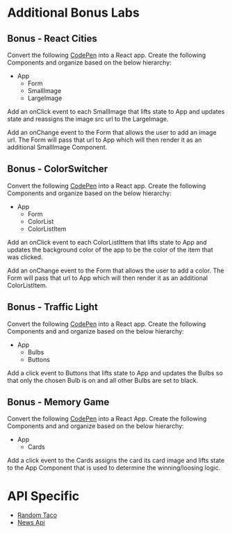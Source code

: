 # Additional Bonus Labs

## Bonus - React Cities

Convert the following [CodePen](https://codepen.io/jkeohan/pen/850f8454693590e9772f8d0f6c2f44c8) into a React app.  Create the following Components and organize based on the below hierarchy:

- App
  - Form
  - SmallImage
  - LargeImage
 
Add an onClick event to each SmallImage that lifts state to App and updates state and reassigns the image src url to the LargeImage. 
 
Add an onChange event to the Form that allows the user to add an image url.  The Form will pass that url to App which will then render it as an additional SmallImage Component.

## Bonus - ColorSwitcher

Convert the following [CodePen](https://codepen.io/jkeohan/pen/abvjvpr?editors=1010) into a React app.  Create the following Components and organize based on the below hierarchy:

- App
  - Form
  - ColorList
  - ColorListItem
 
Add an onClick event to each ColorListIttem that lifts state to App and updates the background color of the app to be the color of the item that was clicked.
 
Add an onChange event to the Form that allows the user to add a color.  The Form will pass that url to App which will then render it as an additional ColorListItem.

## Bonus - Traffic Light

Convert the following [CodePen](https://codepen.io/jkeohan/pen/MWYEyMV?editors=1010) into a React app.  Create the following Components and and organize based on the below hierarchy:

- App
  - Bulbs
  - Buttons
  
Add a click event to Buttons that lifts state to App and updates the Bulbs so that only the chosen Bulb is on and all other Bulbs are set to black. 

## Bonus - Memory Game

Convert the following [CodePen](https://codepen.io/jkeohan/pen/opvVGN?editors=0010) into a React App. Create the following Components and and organize based on the below hierarchy:

- App
  - Cards

Add a click event to the Cards assigns the card its card image and lifts state to the App Component that is used to determine the winning/loosing logic. 

# API Specific

- [Random Taco](https://git.generalassemb.ly/SEIR-526/react-random-taco-app)
- [News Api](https://git.generalassemb.ly/SEIR-526/react-news)

 

